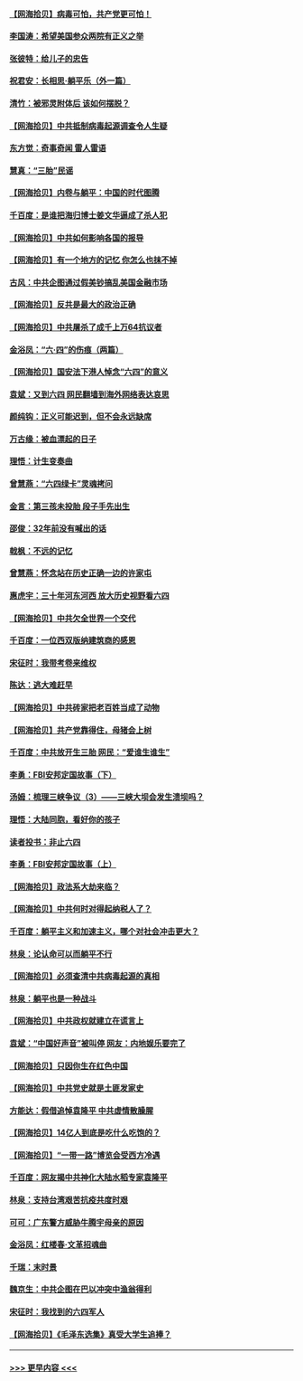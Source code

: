 #### [【网海拾贝】病毒可怕，共产党更可怕！](../pages/nsc993/n13020728.md?t=06151252) 
#### [李国涛：希望美国参众两院有正义之举](../pages/nsc993/n13020674.md?t=06151252) 
#### [张彼特：给儿子的忠告](../pages/nsc993/n13018934.md?t=06151252) 
#### [祝君安：长相思‧躺平乐（外一篇）](../pages/nsc993/n13018923.md?t=06151252) 
#### [清竹：被邪灵附体后 该如何摆脱？](../pages/nsc993/n13018877.md?t=06151252) 
#### [【网海拾贝】中共抵制病毒起源调查令人生疑](../pages/nsc993/n13017785.md?t=06151252) 
#### [东方觉：奇事奇闻 雷人雷语](../pages/nsc993/n13017577.md?t=06151252) 
#### [慧真：“三胎”民谣](../pages/nsc993/n13017394.md?t=06151252) 
#### [【网海拾贝】内卷与躺平：中国的时代图腾](../pages/nsc993/n13016128.md?t=06151252) 
#### [千百度：是谁把海归博士姜文华逼成了杀人犯](../pages/nsc993/n13015218.md?t=06151252) 
#### [【网海拾贝】中共如何影响各国的报导](../pages/nsc993/n13012599.md?t=06151252) 
#### [【网海拾贝】有一个地方的记忆 你怎么也抹不掉](../pages/nsc993/n13009802.md?t=06151252) 
#### [古风：中共企图通过假美钞搞乱美国金融市场](../pages/nsc993/n13009626.md?t=06151252) 
#### [【网海拾贝】反共是最大的政治正确](../pages/nsc993/n13007051.md?t=06151252) 
#### [【网海拾贝】中共屠杀了成千上万64抗议者](../pages/nsc993/n13002713.md?t=06151252) 
#### [金浴凤：“六·四”的伤痕（两篇）](../pages/nsc993/n13001719.md?t=06151252) 
#### [【网海拾贝】国安法下港人悼念“六四”的意义](../pages/nsc993/n13001039.md?t=06151252) 
#### [袁斌：又到六四 网民翻墙到海外网络表达哀思](../pages/nsc993/n13000995.md?t=06151252) 
#### [颜纯钩：正义可能迟到，但不会永远缺席](../pages/nsc993/n13000920.md?t=06151252) 
#### [万古缘：被血漂起的日子](../pages/nsc993/n13000914.md?t=06151252) 
#### [理悟：计生变奏曲](../pages/nsc993/n13000414.md?t=06151252) 
#### [曾慧燕：“六四绿卡”灵魂拷问](../pages/nsc993/n13000277.md?t=06151252) 
#### [金言：第三孩未投胎 段子手先出生](../pages/nsc993/n13000215.md?t=06151252) 
#### [邵俊：32年前没有喊出的话](../pages/nsc993/n13000181.md?t=06151252) 
#### [戟枫：不远的记忆](../pages/nsc993/n13000121.md?t=06151252) 
#### [曾慧燕：怀念站在历史正确一边的许家屯](../pages/nsc993/n13000073.md?t=06151252) 
#### [惠虎宇：三十年河东河西 放大历史视野看六四](../pages/nsc993/n13000018.md?t=06151252) 
#### [【网海拾贝】中共欠全世界一个交代](../pages/nsc993/n12998706.md?t=06151252) 
#### [千百度：一位西双版纳建筑商的感恩](../pages/nsc993/n12998487.md?t=06151252) 
#### [宋征时：我带考卷来维权](../pages/nsc993/n12994088.md?t=06151252) 
#### [陈达：逃大难赶早](../pages/nsc993/n12993569.md?t=06151252) 
#### [【网海拾贝】中共砖家把老百姓当成了动物](../pages/nsc993/n12993483.md?t=06151252) 
#### [【网海拾贝】共产党靠得住，母猪会上树](../pages/nsc993/n12990730.md?t=06151252) 
#### [千百度：中共放开生三胎 网民：“爱谁生谁生”](../pages/nsc993/n12990644.md?t=06151252) 
#### [李勇：FBI安邦定国故事（下）](../pages/nsc993/n12987854.md?t=06151252) 
#### [汤姆：梳理三峡争议（3）——三峡大坝会发生溃坝吗？](../pages/nsc993/n12989806.md?t=06151252) 
#### [理悟：大陆同胞，看好你的孩子](../pages/nsc993/n12989778.md?t=06151252) 
#### [读者投书：非止六四](../pages/nsc993/n12989673.md?t=06151252) 
#### [李勇：FBI安邦定国故事（上）](../pages/nsc993/n12987749.md?t=06151252) 
#### [【网海拾贝】政法系大劫来临？](../pages/nsc993/n12987596.md?t=06151252) 
#### [【网海拾贝】中共何时对得起纳税人了？](../pages/nsc993/n12985578.md?t=06151252) 
#### [千百度：躺平主义和加速主义，哪个对社会冲击更大？](../pages/nsc993/n12985512.md?t=06151252) 
#### [林泉：论认命可以而躺平不行](../pages/nsc993/n12985505.md?t=06151252) 
#### [【网海拾贝】必须查清中共病毒起源的真相](../pages/nsc993/n12984276.md?t=06151252) 
#### [林泉：躺平也是一种战斗](../pages/nsc993/n12984194.md?t=06151252) 
#### [【网海拾贝】中共政权就建立在谎言上](../pages/nsc993/n12981880.md?t=06151252) 
#### [袁斌：“中国好声音”被叫停 网友：内地娱乐要完了](../pages/nsc993/n12981826.md?t=06151252) 
#### [【网海拾贝】只因你生在红色中国](../pages/nsc993/n12979096.md?t=06151252) 
#### [【网海拾贝】中共党史就是土匪发家史](../pages/nsc993/n12976478.md?t=06151252) 
#### [方能达：假借追悼袁隆平 中共虚情散臊腥](../pages/nsc993/n12976396.md?t=06151252) 
#### [【网海拾贝】14亿人到底是吃什么吃饱的？](../pages/nsc993/n12974125.md?t=06151252) 
#### [【网海拾贝】“一带一路”博览会受西方冷遇](../pages/nsc993/n12971787.md?t=06151252) 
#### [千百度：网友揭中共神化大陆水稻专家袁隆平](../pages/nsc993/n12971733.md?t=06151252) 
#### [林泉：支持台湾艰苦抗疫共度时艰](../pages/nsc993/n12971350.md?t=06151252) 
#### [可可：广东警方威胁牛腾宇母亲的原因](../pages/nsc993/n12971100.md?t=06151252) 
#### [金浴凤：红楼春·文革招魂曲](../pages/nsc993/n12970354.md?t=06151252) 
#### [千瑞：末时景](../pages/nsc993/n12970337.md?t=06151252) 
#### [魏京生：中共企图在巴以冲突中渔翁得利](../pages/nsc993/n12970286.md?t=06151252) 
#### [宋征时：我找到的六四军人](../pages/nsc993/n12970213.md?t=06151252) 
#### [【网海拾贝】《毛泽东选集》真受大学生追捧？](../pages/nsc993/n12968779.md?t=06151252) 

----
#### [ >>> 更早内容 <<< ](../indexes/nsc993-earlier.md)
